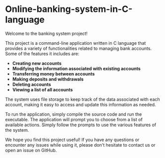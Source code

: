 # Online-banking-system-in-C-language

Welcome to the banking system project!

This project is a command-line application written in C language that provides a variety of functionalities related to managing bank accounts. Some of the features it includes are:

* **Creating new accounts**<br />
* **Modifying the information associated with existing accounts**<br />
* **Transferring money between accounts**<br />
* **Making deposits and withdrawals**<br />
* **Deleting accounts**<br />
* **Viewing a list of all accounts**<br />


The system uses file storage to keep track of the data associated with each account, making it easy to access and update this information as needed.

To run the application, simply compile the source code and run the executable. The application will prompt you to choose from a list of available actions. Simply follow the prompts to use the various features of the system.

We hope you find this project useful! If you have any questions or encounter any issues while using it, please don't hesitate to contact us or open an issue on GitHub.
